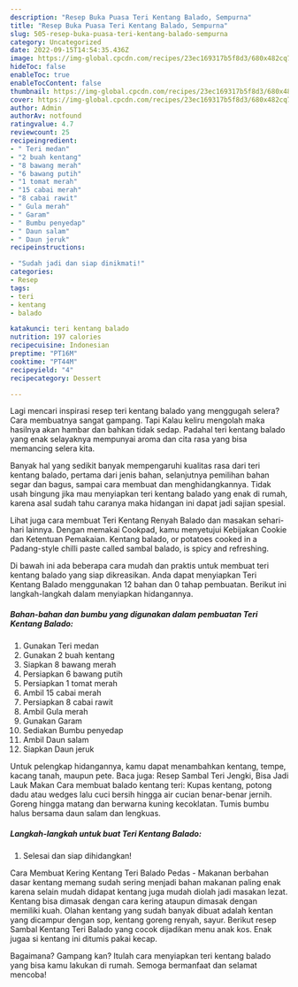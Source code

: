 ```yaml
---
description: "Resep Buka Puasa Teri Kentang Balado, Sempurna"
title: "Resep Buka Puasa Teri Kentang Balado, Sempurna"
slug: 505-resep-buka-puasa-teri-kentang-balado-sempurna
category: Uncategorized
date: 2022-09-15T14:54:35.436Z
image: https://img-global.cpcdn.com/recipes/23ec169317b5f8d3/680x482cq70/teri-kentang-balado-foto-resep-utama.jpg
hideToc: false
enableToc: true
enableTocContent: false
thumbnail: https://img-global.cpcdn.com/recipes/23ec169317b5f8d3/680x482cq70/teri-kentang-balado-foto-resep-utama.jpg
cover: https://img-global.cpcdn.com/recipes/23ec169317b5f8d3/680x482cq70/teri-kentang-balado-foto-resep-utama.jpg
author: Admin
authorAv: notfound
ratingvalue: 4.7
reviewcount: 25
recipeingredient:
- " Teri medan"
- "2 buah kentang"
- "8 bawang merah"
- "6 bawang putih"
- "1 tomat merah"
- "15 cabai merah"
- "8 cabai rawit"
- " Gula merah"
- " Garam"
- " Bumbu penyedap"
- " Daun salam"
- " Daun jeruk"
recipeinstructions:

- "Sudah jadi dan siap dinikmati!"
categories:
- Resep
tags:
- teri
- kentang
- balado

katakunci: teri kentang balado 
nutrition: 197 calories
recipecuisine: Indonesian
preptime: "PT16M"
cooktime: "PT44M"
recipeyield: "4"
recipecategory: Dessert

---
```



Lagi mencari inspirasi resep teri kentang balado yang menggugah selera? Cara membuatnya sangat gampang. Tapi Kalau keliru mengolah maka hasilnya akan hambar dan bahkan tidak sedap. Padahal teri kentang balado yang enak selayaknya mempunyai aroma dan cita rasa yang bisa memancing selera kita.


Banyak hal yang sedikit banyak mempengaruhi kualitas rasa dari teri kentang balado, pertama dari jenis bahan, selanjutnya pemilihan bahan segar dan bagus, sampai cara membuat dan menghidangkannya. Tidak usah bingung jika mau menyiapkan teri kentang balado yang enak di rumah, karena asal sudah tahu caranya maka hidangan ini dapat jadi sajian spesial.

Lihat juga cara membuat Teri Kentang Renyah Balado dan masakan sehari-hari lainnya. Dengan memakai Cookpad, kamu menyetujui Kebijakan Cookie dan Ketentuan Pemakaian. Kentang balado, or potatoes cooked in a Padang-style chilli paste called sambal balado, is spicy and refreshing.


Di bawah ini ada beberapa cara mudah dan praktis untuk membuat teri kentang balado yang siap dikreasikan. Anda dapat menyiapkan Teri Kentang Balado menggunakan 12 bahan dan 0 tahap pembuatan. Berikut ini langkah-langkah dalam menyiapkan hidangannya.

<!--inarticleads1-->

##### Bahan-bahan dan bumbu yang digunakan dalam pembuatan Teri Kentang Balado:

1. Gunakan  Teri medan
1. Gunakan 2 buah kentang
1. Siapkan 8 bawang merah
1. Persiapkan 6 bawang putih
1. Persiapkan 1 tomat merah
1. Ambil 15 cabai merah
1. Persiapkan 8 cabai rawit
1. Ambil  Gula merah
1. Gunakan  Garam
1. Sediakan  Bumbu penyedap
1. Ambil  Daun salam
1. Siapkan  Daun jeruk


Untuk pelengkap hidangannya, kamu dapat menambahkan kentang, tempe, kacang tanah, maupun pete. Baca juga: Resep Sambal Teri Jengki, Bisa Jadi Lauk Makan Cara membuat balado kentang teri: Kupas kentang, potong dadu atau wedges lalu cuci bersih hingga air cucian benar-benar jernih. Goreng hingga matang dan berwarna kuning kecoklatan. Tumis bumbu halus bersama daun salam dan lengkuas. 

<!--inarticleads2-->

##### Langkah-langkah untuk buat Teri Kentang Balado:


1. Selesai dan siap dihidangkan!

Cara Membuat Kering Kentang Teri Balado Pedas - Makanan berbahan dasar kentang memang sudah sering menjadi bahan makanan paling enak karena selain mudah didapat kentang juga mudah diolah jadi masakan lezat. Kentang bisa dimasak dengan cara kering ataupun dimasak dengan memiliki kuah. Olahan kentang yang sudah banyak dibuat adalah kentan yang dicampur dengan sop, kentang goreng renyah, sayur. Berikut resep Sambal Kentang Teri Balado yang cocok dijadikan menu anak kos. Enak jugaa si kentang ini ditumis pakai kecap. 

Bagaimana? Gampang kan? Itulah cara menyiapkan teri kentang balado yang bisa kamu lakukan di rumah. Semoga bermanfaat dan selamat mencoba!
